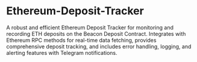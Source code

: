 # Ethereum-Deposit-Tracker
A robust and efficient Ethereum Deposit Tracker for monitoring and recording ETH deposits on the Beacon Deposit Contract. Integrates with Ethereum RPC methods for real-time data fetching, provides comprehensive deposit tracking, and includes error handling, logging, and  alerting features with  Telegram notifications.
